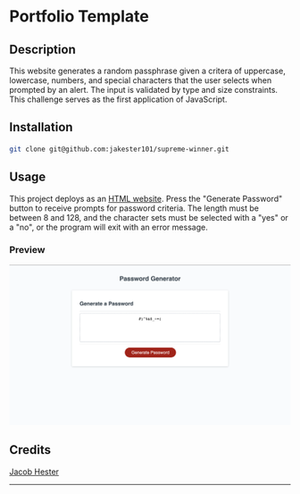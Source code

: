 # Portfolio Template

## Description
This website generates a random passphrase given a critera of uppercase, lowercase, numbers, and special characters that the user selects when prompted by an alert. The input is validated by type and size constraints. This challenge serves as the first application of JavaScript.

## Installation

```sh
git clone git@github.com:jakester101/supreme-winner.git
```

## Usage

This project deploys as an [HTML website](https://jakester101.github.io/supreme-winner). Press the "Generate Password" button to receive prompts for password criteria. The length must be between 8 and 128, and the character sets must be selected with a "yes" or a "no", or the program will exit with an error message. 

### Preview
![alt text](develop/screenshot.png)

## Credits
[Jacob Hester](https://github.com/jakester101)


---
